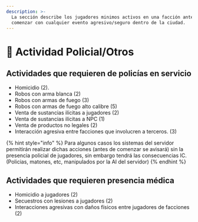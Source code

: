 ```yaml
---
description: >-
  La sección describe los jugadores minimos activos en una facción antes de
  comenzar con cualquier evento agresivo/seguro dentro de la ciudad.
---
```


# 👮 Actividad Policial/Otros

## Actividades que requieren de policías en servicio

* Homicidio (2).
* Robos con arma blanca (2)
* Robos con armas de fuego (3)
* Robos con armas de fuego alto calibre (5)
* Venta de sustancias ilícitas a jugadores (2)
* Venta de sustancias ilícitas a NPC (1)
* Venta de productos no legales (2)
* Interacción agresiva entre facciones que involucren a terceros. (3)



{% hint style="info" %}
Para algunos casos los sistemas del servidor permitirán realizar dichas acciones (antes de comenzar se avisará) sin la presencia policial de jugadores, sin embargo tendrá las consecuencias IC. (Policias, matones, etc, manipulados por la AI del servidor)
{% endhint %}



## Actividades que requieren presencia médica

* Homicidio a jugadores (2)
* Secuestros con lesiones a jugadores (2)
* Interacciones agresivas con daños físicos entre jugadores de facciones (2)

